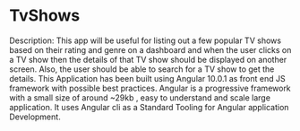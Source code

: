 # TvShows
Description: This app will be useful for listing out a few popular TV shows based on their rating and genre on a dashboard and when the user clicks on a TV show then the details of that TV show should be displayed on another screen.  Also, the user should be able to search for a TV show to get the details.  This Application has been built using Angular 10.0.1 as front end JS framework with possible best practices. Angular is a progressive framework with a small size of around ~29kb , easy to understand and scale large application. It uses Angular cli as a Standard Tooling for Angular application Development.
